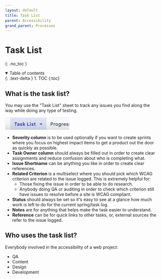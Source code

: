 ```yaml
---
layout: default
title: Task List
parent: Accessibility
grand_parent: Processes
---
```

# Task List
{: .no_toc }

<details open markdown="block">
  <summary>
    Table of contents
  </summary>
  {: .text-delta }
1. TOC
{:toc}
</details>

## What is the task list?

You may use the "Task List" sheet to track any issues you find along the way while doing any type of testing. 

![](/images/task-list-sc.png)

- **Severity column** is to be used optionally if you want to create sprints where you focus on highest impact items to get a product out the door as quickly as possible. 
- **Task Owner column** should always be filled out in order to create clear assignments and reduce confusion about who is completing what. 
- **Issue Shortname** can be anything you like in order to create clear references. 
- **Related Criterion** is a multiselect where you should pick which WCAG criterion are related to the issue logged. This is extremely helpful for: 
	- Those fixing the issue in order to be able to do research. 
	- Anybody doing QA or auditing in order to check which criterion still have issues to resolve before a site is WCAG compliant.
- **Status** should always be set so it's easy to see at a glance how much work is left to do for the current spring/task log. 
- **Notes** are for anything that helps make the task easier to understand. 
- **Reference** can be for quick links to other tasks, or, external sources the refer to the issue logged.

## Who uses the task list? 

Everybody involved in the accessibility of a web project: 
- QA
- Content
- Design
- Development